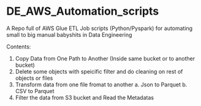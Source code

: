 
# DE_AWS_Automation_scripts
A Repo full of AWS Glue ETL Job scripts (Python/Pyspark) for automating small to big manual babyshits in Data Engineering

Contents:

1. Copy Data from One Path to Another (Inside same bucket or to another bucket)
2. Delete some objects with speicific filter and do cleaning on rest of objects or files
3. Transform data from one file fromat to another
  a. Json to Parquet
  b. CSV to Parquet
4. Filter the data from S3 bucket and Read the Metadatas

